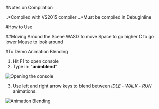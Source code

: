 #Notes on Compilation

..*Compiled with VS2015 compiler
..*Must be compiled in DebugInline

#How to Use

##Moving Around the Scene
	WASD to move
	Space to go higher
	C to go lower
	Mouse to look around
	
#To Demo Animation Blending

1. Hit F1 to open console
2. Type in: "**animblend**"

![Opening the console](http://i.imgur.com/XDMkCXh.png "Opening the Console")

3. Use left and right arrow keys to blend between *IDLE* - *WALK* - *RUN* animations.

![Animation Blending](http://i.imgur.com/X8pdpUS.png "Animation Blending")
